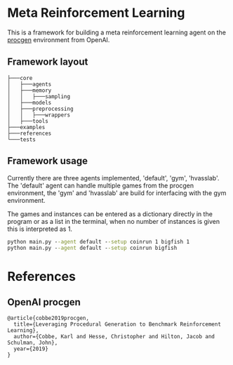 # Meta Reinforcement Learning

This is a framework for building  a meta reinforcement learning agent on the 
[procgen](https://github.com/openai/procgen) environment from OpenAI.


## Framework layout

```
├───core
│   ├───agents
│   ├───memory
│   │   ├───sampling
│   ├───models
│   ├───preprocessing
│   │   ├───wrappers
│   ├───tools
├───examples
├───references
└───tests
```

## Framework usage

Currently there are three agents implemented, 'default', 'gym', 'hvasslab'. 
The 'default' agent can handle multiple games from the procgen environment, the 
'gym' and 'hvasslab' are build for interfacing with the gym environment. 

The games and instances can be entered as a dictionary directly in the program 
or as a list in the terminal, when no number of instances is given this is 
interpreted as 1.

```cmd
python main.py --agent default --setup coinrun 1 bigfish 1
python main.py --agent default --setup coinrun bigfish
```
# References

## OpenAI procgen
```
@article{cobbe2019procgen,
  title={Leveraging Procedural Generation to Benchmark Reinforcement Learning},
  author={Cobbe, Karl and Hesse, Christopher and Hilton, Jacob and Schulman, John},
  year={2019}
}
```
